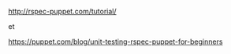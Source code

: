

http://rspec-puppet.com/tutorial/

et

https://puppet.com/blog/unit-testing-rspec-puppet-for-beginners
